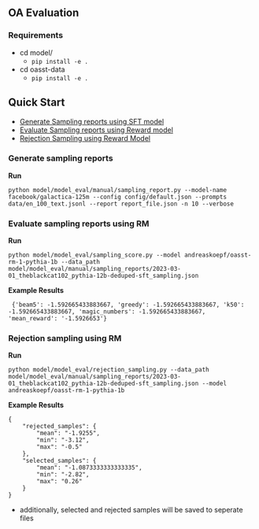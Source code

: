 ## OA Evaluation

### Requirements

- cd model/
  - `pip install -e . `
- cd oasst-data
  - `pip install -e .`

## Quick Start

- [Generate Sampling reports using SFT model](#generate-sampling-reports)
- [Evaluate Sampling reports using Reward model](#evaluate-sampling-reports-using-rm)
- [Rejection Sampling using Reward Model](#rejection-sampling-using-rm)

### Generate sampling reports

**Run**

```
python model/model_eval/manual/sampling_report.py --model-name facebook/galactica-125m --config config/default.json --prompts data/en_100_text.jsonl --report report_file.json -n 10 --verbose
```

### Evaluate sampling reports using RM

**Run**

```
python model/model_eval/sampling_score.py --model andreaskoepf/oasst-rm-1-pythia-1b --data_path model/model_eval/manual/sampling_reports/2023-03-01_theblackcat102_pythia-12b-deduped-sft_sampling.json
```

**Example Results**

```
 {'beam5': -1.592665433883667, 'greedy': -1.592665433883667, 'k50': -1.592665433883667, 'magic_numbers': -1.592665433883667, 'mean_reward': '-1.5926653'}
```

### Rejection sampling using RM

**Run**

```
python model/model_eval/rejection_sampling.py --data_path model/model_eval/manual/sampling_reports/2023-03-01_theblackcat102_pythia-12b-deduped-sft_sampling.json --model andreaskoepf/oasst-rm-1-pythia-1b
```

**Example Results**

```
{
    "rejected_samples": {
        "mean": "-1.9255",
        "min": "-3.12",
        "max": "-0.5"
    },
    "selected_samples": {
        "mean": "-1.0873333333333335",
        "min": "-2.82",
        "max": "0.26"
    }
}
```

- additionally, selected and rejected samples will be saved to seperate files
